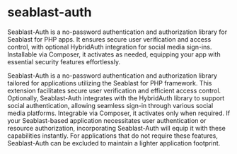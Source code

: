 # seablast-auth
Seablast-Auth is a no-password authentication and authorization library for Seablast for PHP apps.
It ensures secure user verification and access control, with optional HybridAuth integration for social media sign-ins.
Installable via Composer, it activates as needed, equipping your app with essential security features effortlessly.

Seablast-Auth is a no-password authentication and authorization library tailored for applications utilizing the Seablast for PHP framework.
This extension facilitates secure user verification and efficient access control.
Optionally, Seablast-Auth integrates with the HybridAuth library to support social authentication, allowing seamless sign-in through various social media platforms.
Integrable via Composer, it activates only when required.
If your Seablast-based application necessitates user authentication or resource authorization, incorporating Seablast-Auth will equip it with these capabilities instantly.
For applications that do not require these features, Seablast-Auth can be excluded to maintain a lighter application footprint.
